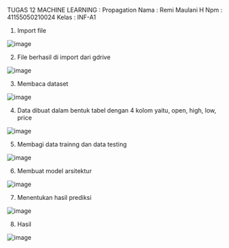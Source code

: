 TUGAS 12 MACHINE LEARNING : Propagation
Nama : Remi Maulani H
Npm : 41155050210024
Kelas : INF-A1

1.	Import file

![image](https://github.com/user-attachments/assets/6cd4d4d3-fb70-477a-881e-ca7a9b6a39f9)

2.	File berhasil di import dari gdrive

![image](https://github.com/user-attachments/assets/ff2df177-9432-4c53-8683-66050216b6c7)

3.	Membaca dataset

![image](https://github.com/user-attachments/assets/9aa63cdb-95b1-4833-800d-1ab02fb05eb3)

4.	Data dibuat dalam bentuk tabel dengan 4 kolom yaitu, open, high, low, price

![image](https://github.com/user-attachments/assets/7fbd7abe-fcf4-41a4-8802-b43d56f6ba81)

5.	Membagi data trainng dan data testing

![image](https://github.com/user-attachments/assets/510f89b9-d6aa-4282-8bae-e3f97ef93f3e)

6.	Membuat model arsitektur
 

![image](https://github.com/user-attachments/assets/34b268d2-6cfe-4436-acb7-664550fd6261)





7.	Menentukan hasil prediksi

![image](https://github.com/user-attachments/assets/98cf7bea-daa4-423f-8f03-004211042471)

8.	Hasil

![image](https://github.com/user-attachments/assets/a6adad48-7981-4a46-9f4e-3ab46ab6298e)

 
